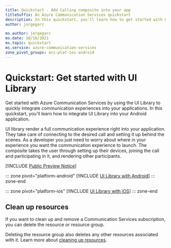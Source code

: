 ```yaml
---
title: Quickstart - Add Calling composite into your app
titleSuffix: An Azure Communication Services quickstart
description: In this quickstart, you'll learn how to get started with Call composite from UI Library
author: jorgegarc

ms.author: jorgegarc
ms.date: 10/10/2021
ms.topic: quickstart
ms.service: azure-communication-services
zone_pivot_groups: acs-plat-ios-android
---
```


# Quickstart: Get started with UI Library

Get started with Azure Communication Services by using the UI Library to quickly integrate communication experiences into your applications. In this quickstart, you'll learn how to integrate UI Library into your Android application.

UI library render a full communication experience right into your application. They take care of connecting to the desired call and setting it up behind the scenes. As a developer you just need to worry about where in your experience you want the communication experience to launch. The composite takes the user through setting up their devices, joining the call and participating in it, and rendering other participants.

[!INCLUDE [Public Preview Notice](../../includes/private-preview-include.md)]

::: zone pivot="platform-android"
[!INCLUDE [UI Library with Android](./includes/get-started-call/android.md)]
::: zone-end

::: zone pivot="platform-ios"
[!INCLUDE [UI Library with iOS](./includes/get-started-call/ios.md)]
::: zone-end

## Clean up resources

If you want to clean up and remove a Communication Services subscription, you can delete the resource or resource group.

Deleting the resource group also deletes any other resources associated with it.
Learn more about [cleaning up resources](https://docs.microsoft.com/azure/communication-services/quickstarts/create-communication-resource?tabs=windows&pivots=platform-azp#clean-up-resources).